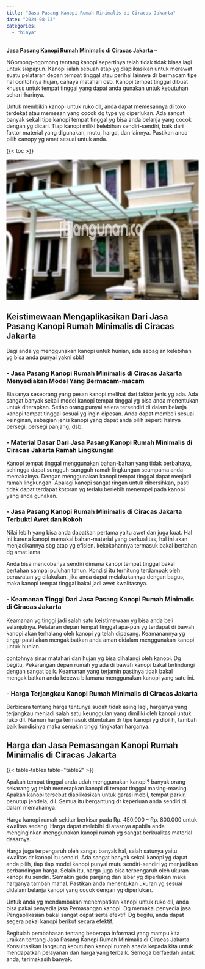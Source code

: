 ```yaml
---
title: "Jasa Pasang Kanopi Rumah Minimalis di Ciracas Jakarta"
date: "2024-08-13"
categories: 
  - "biaya"
---
```


**Jasa Pasang Kanopi Rumah Minimalis di Ciracas Jakarta** –

NGomong-ngomong tentang kanopi sepertinya telah tidak tidak biasa lagi untuk siapapun. Kanopi ialah sebuah atap yg diaplikasikan untuk merawat suatu pelataran depan tempat tinggal atau perihal lainnya dr bermacam tipe hal contohnya hujan, cahaya matahari dsb. Kanopi tempat tinggal dibuat khusus untuk tempat tinggal yang dapat anda gunakan untuk kebutuhan sehari-harinya.

Untuk membikin kanopi untuk ruko dll, anda dapat memesannya di toko terdekat atau memesan yang cocok dg type yg diperlukan. Ada sangat banyak sekali tipe kanopi tempat tinggal yg bisa anda belanja yang cocok dengan yg dicari. Tiap kanopi miliki kelebihan sendiri-sendiri, baik dari faktor material yang digunakan, mutu, harga, dan lainnya. Pastikan anda pilih canopy yg amat sesuai untuk anda.

{{< toc >}}

![Jasa Pasang Kanopi Rumah Minimalis di Ciracas Jakarta](/images/harga-kanopi-minimalis-52.png)

## Keistimewaan Mengaplikasikan Dari Jasa Pasang Kanopi Rumah Minimalis di Ciracas Jakarta

Bagi anda yg menggunakan kanopi untuk hunian, ada sebagian kelebihan yg bisa anda punyai yakni sbb!

### \- Jasa Pasang Kanopi Rumah Minimalis di Ciracas Jakarta Menyediakan Model Yang Bermacam-macam

Biasanya seseorang yang pesan kanopi melihat dari faktor jenis yg ada. Ada sangat banyak sekali model kanopi tempat tinggal yg bisa anda menentukan untuk diterapkan. Setiap orang punyai selera tersendiri di dalam belanja kanopi tempat tinggal sesuai yg ingin dipesan. Anda dapat membeli sesuai keinginan, sebagian jenis kanopi yang dapat anda pilih seperti halnya persegi, persegi panjang, dsb.

### \- Material Dasar Dari Jasa Pasang Kanopi Rumah Minimalis di Ciracas Jakarta Ramah Lingkungan

Kanopi tempat tinggal menggunakan bahan-bahan yang tidak berbahaya, sehingga dapat sungguh-sungguh ramah lingkungan seumpama anda memakainya. Dengan menggunakan kanopi tempat tinggal dapat menjadi ramah lingkungan. Apalagi kanopi sangat ringan untuk dibersihkan, pasti tidak dapat terdapat kotoran yg terlalu berlebih menempel pada kanopi yang anda gunakan.

### \- Jasa Pasang Kanopi Rumah Minimalis di Ciracas Jakarta Terbukti Awet dan Kokoh

Nilai lebih yang bisa anda dapatkan pertama yaitu awet dan juga kuat. Hal ini karena kanopi memakai bahan-material yang berkualitas, hal ini akan menjadikannya sbg atap yg efisien. kekokohannya termasuk bakal bertahan dg amat lama.

Anda bisa mencobanya sendiri dimana kanopi tempat tinggal bakal bertahan sampai puluhan tahun. Kondisi itu terhitung terdampak oleh perawatan yg dilakukan, jika anda dapat melakukannya dengan bagus, maka kanopi tempat tinggal bakal jadi awet kwalitasnya.

### \- Keamanan Tinggi Dari Jasa Pasang Kanopi Rumah Minimalis di Ciracas Jakarta

Keamanan yg tinggi jadi salah satu keistimewaan yg bisa anda beli selanjutnya. Pelataran depan tempat tinggal apa-pun yg terdapat di bawah kanopi akan terhalang oleh kanopi yg telah dipasang. Keamanannya yg tinggi pasti akan mengakibatkan anda aman didalam menggunakan kanopi untuk hunian.

contohnya sinar matahari dan hujan yg bisa dihalangi oleh kanopi. Dg begitu, Pekarangan depan rumah yg ada di bawah kanopi bakal terlindungi dengan sangat baik. Keamanan yang terjamin pastinya tidak bakal mengakibatkan anda kecewa bilamana menggunakan kanopi yang satu ini.

### \- Harga Terjangkau Kanopi Rumah Minimalis di Ciracas Jakarta

Berbicara tentang harga tentunya sudah tidak asing lagi, harganya yang terjangkau menjadi salah satu keunggulan yang dimiliki oleh kanopi untuk ruko dll. Namun harga termasuk ditentukan dr tipe kanopi yg dipilih, tambah baik kondisinya maka semakin tinggi tingkatan harganya.

## Harga dan Jasa Pemasangan Kanopi Rumah Minimalis di Ciracas Jakarta

{{< table-tables table="table2" >}}

Apakah tempat tinggal anda udah menggunakan kanopi? banyak orang sekarang yg telah menerapkan kanopi di tempat tinggal masing-masing. Apakah kanopi tersebut diaplikasikan untuk garasi mobil, tempat parkir, penutup jendela, dll. Semua itu bergantung dr keperluan anda sendiri di dalam memakainya.

Harga kanopi rumah sekitar berkisar pada Rp. 450.000 – Rp. 800.000 untuk kwalitas sedang. Harga dapat melebihi di atasnya apabila anda menginginkan menggunakan kanopi rumah yg sangat berkualitas material dasarnya.

Harga juga terpengaruh oleh sangat banyak hal, salah satunya yaitu kwalitas dr kanopi itu sendiri. Ada sangat banyak sekali kanopi yg dapat anda pilih, tiap tiap model kanopi punyai mutu sendiri-sendiri yg menjadikan perbandingan harga. Selain itu, harga juga bisa terpengaruh oleh ukuran kanopi itu sendiri. Semakin gede panjang dan lebar yg diperlukan maka harganya tambah mahal. Pastikan anda menentukan ukuran yg sesuai didalam belanja kanopi yang cocok dengan yg diperlukan.

Untuk anda yg mendambakan menempatkan kanopi untuk ruko dll, anda bisa pakai penyedia jasa Pemasangan kanopi. Dg memakai penyedia jasa Pengaplikasian bakal sangat cepat serta efektif. Dg begitu, anda dapat segera pakai kanopi berikut secara efektif.

Begitulah pembahasan tentang beberapa informasi yang mampu kita uraikan tentang Jasa Pasang Kanopi Rumah Minimalis di Ciracas Jakarta. Konsultasikan langsung kebutuhan kanopi rumah anada kepada kita untuk mendapatkan pelayanan dan harga yang terbaik. Semoga berfaedah untuk anda, terimakasih banyak.

